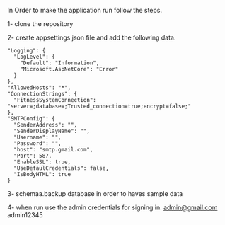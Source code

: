 In Order to make the application run follow the steps.

1- clone the repository

2- create appsettings.json file and add the following data.
  
    "Logging": {
      "LogLevel": {
        "Default": "Information",
        "Microsoft.AspNetCore": "Error"
      }      
    },
    "AllowedHosts": "*",
    "ConnectionStrings": {
      "FitnessSystemConnection": "server=;database=;Trusted_connection=true;encrypt=false;"
    },
    "SMTPConfig": {
      "SenderAddress": "",
      "SenderDisplayName": "",
      "Username": "",
      "Password": "",
      "host": "smtp.gmail.com",
      "Port": 587,
      "EnableSSL": true,
      "UseDefaulCredentials": false,
      "IsBodyHTML": true
    }

3- schemaa.backup database in order to haves sample data

4- when run
use the admin credentials for signing in.
admin@gmail.com 
admin12345
